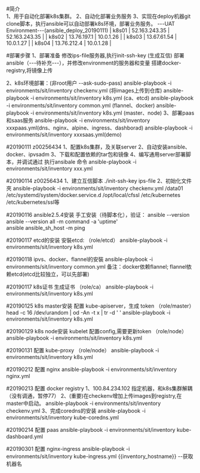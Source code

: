 #简介  
1、用于自动化部署k8s集群。
2、自动化部署业务服务
3、实现在deploy机器git clone脚本，执行ansible可以自动部署k8s环境，部署业务服务。
---UAT Environment---(ansible_deploy_20190111)
| k8s01  | 52.163.243.35  | 52.163.243.35    |
| k8s02  | 13.76.197.1  | 10.0.1.26    | 
| k8s03  | 13.67.61.54  | 10.0.1.27    | 
| k8s04  | 13.76.212.4  | 10.0.1.28    | 

#部署步骤 
1、部署准备
修改ips-file服务器,执行init-ssh-key (生成互信)
部署ansible（---待补充---），并修改environment的服务器和变量
搭建docker-registry,将镜像上传

2、k8s环境部署：(非root用户  --ask-sudo-pass)
ansible-playbook -i environments/sit/inventory checkenv.yml (将images上传到仓库)
ansible-playbook -i environments/sit/inventory  k8s.yml (ca、etcd)
ansible-playbook -i environments/sit/inventory common.yml (flannel、docker)
ansible-playbook -i environments/sit/inventory k8s.yml (master、node)
3、部署paas和saas服务
ansible-playbook -i environments/sit/inventory xxxpaas.yml(dns、nginx、alpine、ingress、dashborad)
ansible-playbook -i environments/sit/inventory xxxsaas.yml(demo)

#20190111 z00256434
1、配置k8s集群，及关联server
2、自动安装ansible、docker、ipvsadm
3、下载和配置依赖的tar包和镜像
4、编写通用server部署脚本，并调试通过
执行ansibale 命令
ansible-playbook -i environments/sit/inventory xxx.yml

#20190114 z00256434
1、建立互信脚本 ./init-ssh-key ips-file
2、初始化文件夾
ansible-playbook -i environments/sit/inventory checkenv.yml
/data01
/etc/systemd/system/docker.service.d
/opt/local/cfssl
/etc/kubernetes
/etc/kubernetes/ssl等

#20190116 ansible2.5.4安装
手工安装（待脚本化），验证：
ansible  --version
ansible  --version all -m command -a 'uptime'  
ansible  ansible_sh_host -m ping

#20190117 etcd的安装
安裝etcd:
（role/etcd）
ansible-playbook -i environments/sit/inventory k8s.yml

#20190118 ipvs、docker、flannel的安裝
ansible-playbook -i environments/sit/inventory common.yml
备注：docker依赖flannel; flannel依赖etcd(etcd比较独立，可以先部署)

#20190117 k8s证书
生成证书
（role/ca）
ansible-playbook -i environments/sit/inventory k8s.yml

#20190125 k8s master安装
配置 kube-apiserver，生成 token
（role/master）
head -c 16 /dev/urandom | od -An -t x | tr -d ' '
ansible-playbook -i environments/sit/inventory k8s.yml

#20190129 k8s node安装
kubelet 配置config,需要更新token
（role/node）
ansible-playbook -i environments/sit/inventory k8s.yml

#20190131 配置 kube-proxy
（role/node）
ansible-playbook -i environments/sit/inventory k8s.yml

#20190212 配置 nginx
ansible-playbook -i environments/sit/inventory nginx.yml

#20190213 配置 docker registry
1、100.84.234.102 指定机器，和k8s集群解耦（没有调通，暂停77）
2、(重要)在checkenv增加上传images到registry,在master中启动。
ansible-playbook -i environments/sit/inventory checkenv.yml
3、完成coredns的安装
ansible-playbook -i environments/sit/inventory kube-coredns.yml

#20190214 配置 paas
ansible-playbook -i environments/sit/inventory kube-dashboard.yml

#20190301 配置 nginx-ingress
ansible-playbook -i environments/sit/inventory kube-ingress.yml
{{inventory_hostname}} --获取机器名

